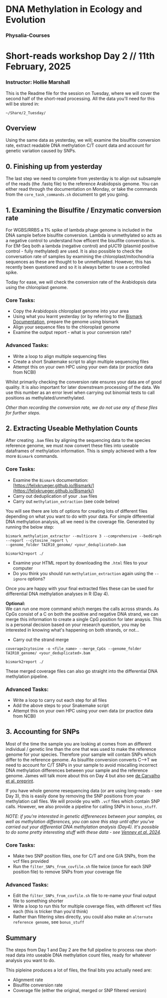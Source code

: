 # DNA Methylation in Ecology and Evolution

### Physalia-Courses 

# Short-reads workshop Day 2 // 11th February, 2025
### Instructor: Hollie Marshall

This is the Readme file for the session on Tuesday, where we will cover the second half of the short-read processing. All the data you'll need for this will be stored in: 

`~/Share/2_Tuesday/`

## Overview

Using the same data as yesterday, we will; examine the bisulfite conversion rate, extract readable DNA methylation C/T count data and account for genetic variation caused by SNPs.

## 0. Finishing up from yesterday

The last step we need to complete from yesterday is to align out subsample of the reads (the .fastq file) to the reference Arabidopsis genome. You can either read through the documentation on Monday, or take the commands from the `core_task_commands.sh` document to get you going.

## 1. Examining the Bisulfite / Enzymatic conversion rate

For WGBS/RRBS a 1% spike of lambda phage genome is included in the DNA sample before bisulfite conversion. Lambda is unmethylated so acts as a negative control to understand how efficent the bisulfite converstion is. For EM-Seq both a lambda (negative control) and pUC19 (plasmid positive control - fully methylated) are used. It is also possible to check the conversation rate of samples by examining the chloroplast/mitochondria sequences as these are thought to be unmethylated. However, this has recently been questioned and so it is always better to use a controlled spike.

Today for ease, we will check the conversion rate of the Arabidopsis data using the chloroplast genome.

### Core Tasks:
* Copy the Arabidopsis chloroplast genome into your area
* Using what you learnt yesterday (or by referring to the [Bismark Documentation](https://felixkrueger.github.io/Bismark/), prepare the genome using bismark
* Align your sequence files to the chloroplast genome
* Examine the output report - what is your conversion rate?

### Advanced Tasks:
* Write a loop to align multiple sequencing files
* Create a short Snakemake script to align multiple sequencing files
* Attempt this on your own HPC using your own data (or practice data from NCBI)

Whilst primarily checking the conversion rate ensures your data are of good quality. It is also important for later downstream processing of the data. We use this number as an error level when carrying out binomial tests to call positions as methylated/unmethylated.

*Other than recording the conversion rate, we do not use any of these files for further steps.*


## 2. Extracting Useable Methylation Counts

After creating `.bam` files by aligning the sequencing data to the species reference genome, we must now convert these files into useable dataframes of methylation information. This is simply achieved with a few more `Bismark` commands.

### Core Tasks:
* Examine the `Bismark` documentation: [https://felixkrueger.github.io/Bismark/](https://felixkrueger.github.io/Bismark/)
* Carry out deduplication of your `.bam` files
* Carry out `methylation_extraction` (see code below)

You will see there are lots of options for creating lots of different files depending on what you want to do with your data. For simple differential DNA methylation analysis, all we need is the coverage file. Generated by running the below step:

```
bismark_methylation_extractor --multicore 3 --comprehensive --bedGraph --report --cytosine_report \
--genome_folder TAIR10_genome/ <your_deduplicated>.bam

bismark2report ./
```

* Examine your HTML report by downloading the `.html` files to your computer
* Do you think you should run `methylation_extraction` again using the `--ignore` options?

Once you are happy with your final extracted files these can be used for differential DNA methylation analyses in R (Day 4). 


**Optional:**\
We can run one more command which merges the calls across strands. As CpGs consist of a C on both the positive and negative DNA strand, we can merge this information to create a single CpG position for later anaysis. This is a personal decision based on your research question, you may be interested in knowing what's happening on both strands, or not...

* Carry out the strand merge

```
coverage2cytosine -o <file_name> --merge_CpGs --genome_folder TAIR10_genome/ <your_deduplicated>.bam

bismark2report ./
```

These merged coverage files can also go straight into the differential DNA methylation pipeline.

### Advanced Tasks:
* Write a loop to carry out each step for all files
* Add the above steps to your Snakemake script
* Attempt this on your own HPC using your own data (or practice data from NCBI)

## 3. Accounting for SNPs

Most of the time the sample you are looking at comes from an different individual / genetic line than the one that was used to make the reference genome for your species. Therefore your sample will contain SNPs which differ to the reference genome. As bisulfite conversion converts C-->T we need to account for C/T SNPs in your sample to avoid miscalling incorrect DNA methylation differences between your sample and the reference genome. James will talk more about this on Day 4 but also see [de Carvalho et al. preprint](https://zenodo.org/records/14671205).

If you have whole genome resequencing data (or are using long-reads - see Day 3), this is easily done by removing the SNP positions from your methylation call files. We will provide you with `.vcf` files which contain SNP calls. However, we also provide a pipeline for calling SNPs in `bonus_stuff`.

*NOTE: if you're interested in genetic differeneces between your samples, as well as methylation differences, you can save this step until after you've carried out your differential DNA methylation analysis (Day4). It's possible to do some pretty interesting stuff with these data - see [Venney et al. 2024](https://doi.org/10.1093/gbe/evae013).*

### Core Tasks:
* Make two SNP position files, one for C/T and one G/A SNPs, from the vcf files provided
* Run the `filter_SNPs_from_covfile.sh` file twice (once for each SNP position file) to remove SNPs from your coverage file

### Advanced Tasks:
* Edit the `filter_SNPs_from_covfile.sh` file to re-name your final output file to something shorter
* Write a loop to run this for multiple coverage files, with different vcf files each (this is tricker than you'd think)
* Rather than filtering sites directly, you could also make an `alternate reference genome`, see `bonus_stuff`

## Summary
The steps from Day 1 and Day 2 are the full pipeline to process raw short-read data into useable DNA methylation count files, ready for whatever analysis you want to do. 

This pipleine produces a lot of files, the final bits you actually need are:
* Alignment rate
* Bisulfite conversion rate
* Coverage file (either the original, merged or SNP filtered version)
